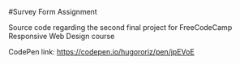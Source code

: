 #Survey Form Assignment

Source code regarding the second final project for FreeCodeCamp Responsive Web Design course

CodePen link: https://codepen.io/hugororiz/pen/jpEVoE
